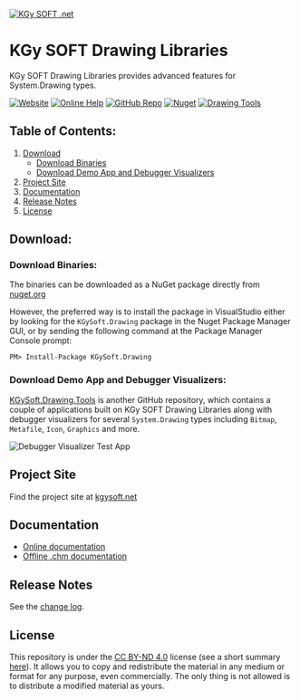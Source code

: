 [![KGy SOFT .net](http://docs.kgysoft.net/drawing/icons/logo.png)](https://kgysoft.net)

# KGy SOFT Drawing Libraries

KGy SOFT Drawing Libraries provides advanced features for System.Drawing types.

[![Website](https://img.shields.io/website/https/kgysoft.net/corelibraries.svg)](https://kgysoft.net/drawing)
[![Online Help](https://img.shields.io/website/https/docs.kgysoft.net/drawing.svg?label=online%20help&up_message=available)](https://docs.kgysoft.net/drawing)
[![GitHub Repo](https://img.shields.io/github/repo-size/koszeggy/KGySoft.Drawing.svg?label=github)](https://github.com/koszeggy/KGySoft.Drawing)
[![Nuget](https://img.shields.io/nuget/vpre/KGySoft.Drawing.svg)](https://www.nuget.org/packages/KGySoft.Drawing)
[![Drawing Tools](https://img.shields.io/github/repo-size/koszeggy/KGySoft.Drawing.Tools.svg?label=Drawing%20Tools)](https://github.com/koszeggy/KGySoft.Drawing.Tools)

## Table of Contents:
1. [Download](#download)
   - [Download Binaries](#download-binaries)
   - [Download Demo App and Debugger Visualizers](#download-demo-app-and-debugger-visualizers)
2. [Project Site](#project-site)
3. [Documentation](#documentation)
4. [Release Notes](#release-notes)
5. [License](#license)

## Download:

### Download Binaries:

The binaries can be downloaded as a NuGet package directly from [nuget.org](https://www.nuget.org/packages/KGySoft.Drawing)

However, the preferred way is to install the package in VisualStudio either by looking for the `KGySoft.Drawing` package in the Nuget Package Manager GUI, or by sending the following command at the Package Manager Console prompt:

    PM> Install-Package KGySoft.Drawing

### Download Demo App and Debugger Visualizers:

[KGySoft.Drawing.Tools](https://github.com/koszeggy/KGySoft.Drawing.Tools) is another GitHub repository, which contains a couple of applications built on KGy SOFT Drawing Libraries along with debugger visualizers for several `System.Drawing` types including `Bitmap`, `Metafile`, `Icon`, `Graphics` and more.

![Debugger Visualizer Test App](https://kgysoft.net/images/DebuggerVisualizerTest.png)

## Project Site

Find the project site at [kgysoft.net](https://kgysoft.net/drawing/)

## Documentation

* [Online documentation](http://docs.kgysoft.net/drawing)
* [Offline .chm documentation](https://github.com/koszeggy/KGySoft.Drawing/raw/master/KGySoft.Drawing/Help/KGySoft.Drawing.chm)

## Release Notes

See the [change log](https://github.com/koszeggy/KGySoft.Drawing/blob/master/KGySoft.Drawing/changelog.txt).

## License
This repository is under the [CC BY-ND 4.0](https://creativecommons.org/licenses/by-nd/4.0/legalcode) license (see a short summary [here](https://creativecommons.org/licenses/by-nd/4.0)). It allows you to copy and redistribute the material in any medium or format for any purpose, even commercially. The only thing is not allowed is to distribute a modified material as yours.
